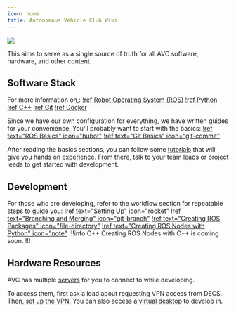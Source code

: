 ```yaml
---
icon: home
title: Autonomous Vehicle Club Wiki
---
```


![](~/static/branding/avc_logo_named.png)

This aims to serve as a single source of truth for all
AVC software, hardware, and other content.

## Software Stack

For more information on,:
[!ref Robot Operating System (ROS)](https://www.ros.org/)
[!ref Python](https://www.python.org/)
[!ref C++](https://cplusplus.com/)
[!ref Git](https://git-scm.com/)
[!ref Docker](https://www.docker.com/)

Since we have our own configuration for everything, we have written guides for your
convenience. You'll probably want to start with the basics:
[!ref text="ROS Basics" icon="hubot"](~/learning/ros-basics)
[!ref text="Git Basics" icon="git-commit"](~/learning/git-basics)

After reading the basics sections, you can follow some
[tutorials](~/learning/tutorials) that will give you hands on experience.
From there, talk to your team leads or project leads to get started with development.

## Development

For those who are developing, refer to the workflow section for repeatable steps to
guide you:
[!ref text="Setting Up" icon="rocket"](~/workflow/getting-started)
[!ref text="Branching and Merging" icon="git-branch"](~/workflow/branching-and-merging)
[!ref text="Creating ROS Packages" icon="file-directory"](~/workflow/package-creation)
[!ref text="Creating ROS Nodes with Python" icon="note"](~/workflow/node-creation)
!!!info C++
Creating ROS Nodes with C++ is coming soon.
!!!

## Hardware Resources

AVC has multiple [servers](~/devops/avc-compute) for you to connect to while developing.

To access them, first ask a lead about requesting VPN access from DECS. Then,
[set up the VPN](~/devops/vpn-configuration). You can also access a
[virtual desktop](~/devops/turbo-vnc) to develop in.

